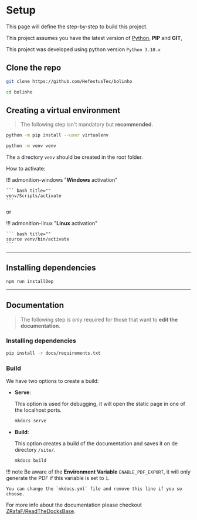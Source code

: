 # Setup

This page will define the step-by-step to build this project.

This project assumes you have the latest version of [Python](https://www.python.org/), **PIP** and **GIT**,

This project was developed using python version `Python 3.10.x`

## Clone the repo

``` bash
git clone https://github.com/HefestusTec/bolinho

cd bolinho
```

## Creating a virtual environment

> The following step isn't mandatory but **recommended**.

``` bash
python -m pip install --user virtualenv

python -m venv venv
```

The a directory `venv` should be created in the root folder.

How to activate:


!!! admonition-windows "**Windows** activation"

    ``` bash title=""
    venv/Scripts/activate
    ```

or

!!! admonition-linux "**Linux** activation"

    ``` bash title=""
    source venv/bin/activate
    ```
___

## Installing dependencies

``` bash
npm run installDep
```

___

## Documentation

> The following step is only required for those that want to **edit the documentation**.

### Installing dependencies

``` bash
pip install -r docs/requirements.txt
```

### Build

We have two options to create a build:

* **Serve**:
    
    This option is used for debugging, it will open the static page in one of the localhost ports.
    
    ``` bash title=""
    mkdocs serve
    ```

* **Build**:
    
    This option creates a build of the documentation and saves it on de directory `/site/`.
    
    ``` bash title=""
    mkdocs build
    ```

!!! note
    Be aware of the **Environment Variable** `ENABLE_PDF_EXPORT`, it will only generate the PDF if this variable is set to `1`.

    You can change the `mkdocs.yml` file and remove this line if you so choose.


For more info about the documentation please checkout [ZRafaF/ReadTheDocksBase](https://github.com/ZRafaF/ReadTheDocksBase).

